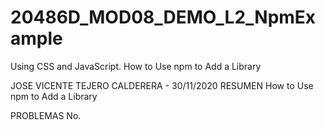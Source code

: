 # 20486D_MOD08_DEMO_L2_NpmExample
Using CSS and JavaScript. How to Use npm to Add a Library

JOSE VICENTE TEJERO CALDERERA - 30/11/2020
RESUMEN
How to Use npm to Add a Library


PROBLEMAS
No.
